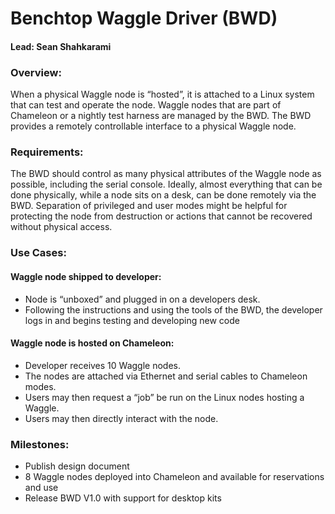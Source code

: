 # Benchtop Waggle Driver (BWD)

#### Lead: Sean Shahkarami
### Overview:
When a physical Waggle node is “hosted”, it is attached to a Linux system that can test and operate the node.  Waggle nodes that are part of Chameleon or a nightly test harness are managed by the BWD.  The BWD provides a remotely controllable interface to a physical Waggle node.

### Requirements:
The BWD should control as many physical attributes of the Waggle node as possible, including the serial console.  Ideally, almost everything that can be done physically, while a node sits on a desk, can be done remotely via the BWD.  Separation of privileged and user modes might be helpful for protecting the node from destruction or actions that cannot be recovered without physical access.

### Use Cases:

#### Waggle node shipped to developer:
* Node is “unboxed” and plugged in on a developers desk.
* Following the instructions and using the tools of the BWD, the developer logs in and begins testing and developing new code

#### Waggle node is hosted on Chameleon:
* Developer receives 10 Waggle nodes.
* The nodes are attached via Ethernet and serial cables to Chameleon modes.
* Users may then request a “job” be run on the Linux nodes hosting a Waggle.
* Users may then directly interact with the node.

###  Milestones:
* Publish design document
* 8 Waggle nodes deployed into Chameleon and available for reservations and use
* Release BWD V1.0 with support for desktop kits
